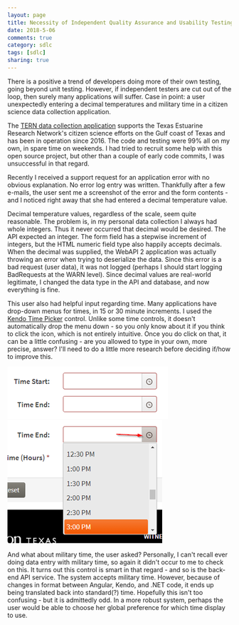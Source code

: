 ```yaml
---
layout: page
title: Necessity of Independent Quality Assurance and Usability Testing
date: 2018-5-06
comments: true
category: sdlc
tags: [sdlc]
sharing: true
---
```


There is a positive a trend of developers doing more of their own testing, going beyond unit testing. However, if independent testers are cut out of the loop, then surely many applications will suffer. Case in point: a user unexpectedly entering a decimal temperatures and military time in a citizen science data collection application.

The [TERN data collection application](http://tern.audubon.org) supports the Texas Estuarine Research Network's citizen science efforts on the Gulf coast of Texas and has been in operation since 2016. The code and testing were 99% all on my own, in spare time on weekends. I had tried to recruit some help with this open source project, but other than a couple of early code commits, I was unsuccessful in that regard.

Recently I received a support request for an application error with no obvious explanation. No error log entry was written. Thankfully after a few e-mails, the user sent me a screenshot of the error and the form contents - and I noticed right away that she had entered a decimal temperature value.

Decimal temperature values, regardless of the scale, seem quite reasonable. The problem is, in my personal data collection I always had whole integers. Thus it never occurred that decimal would be desired. The API expected an integer. The form field has a stepwise increment of integers, but the HTML numeric field type also happily accepts decimals. When the decimal was supplied, the WebAPI 2 application was actually throwing an error when trying to deserialize the data. Since this error is a bad request (user data), it was not logged (perhaps I should start logging BadRequests at the WARN level). Since decimal values are real-world legitimate, I changed the data type in the API and database, and now everything is fine.

This user also had helpful input regarding time. Many applications have drop-down menus for times, in 15 or 30 minute increments. I used the [Kendo Time Picker](https://demos.telerik.com/kendo-ui/timepicker/index) control. Unlike some time controls, it doesn't automatically drop the menu down - so you only know about it if you think to click the icon, which is not entirely intuitive. Once you do click on that, it can be a little confusing - are you allowed to type in your own, more precise, answer? I'll need to do a little more research before deciding if/how to improve this.


<img src="/images/time_picker_1.png" width="361" height="117" class="center-block">
<img src="/images/time_picker_2.png" width="348" height="276" class="center-block">

And what about military time, the user asked? Personally, I can't recall ever doing data entry with military time, so again it didn't occur to me to check on this. It turns out this control is smart in that regard - and so is the back-end API service. The system accepts military time. However, because of changes in format between Angular, Kendo, and .NET code, it ends up being translated back into standard(?) time. Hopefully this isn't too confusing - but it is admittedly odd. In a more robust system, perhaps the user would be able to choose her global preference for which time display to use.
